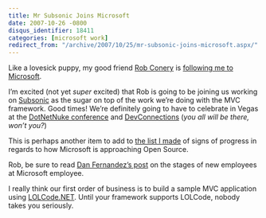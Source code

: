 ```yaml
---
title: Mr Subsonic Joins Microsoft
date: 2007-10-26 -0800
disqus_identifier: 18411
categories: [microsoft work]
redirect_from: "/archive/2007/10/25/mr-subsonic-joins-microsoft.aspx/"
---
```


Like a lovesick puppy, my good friend [Rob
Conery](http://blog.wekeroad.com/ "Rob Conery") is [following me to
Microsoft](http://blog.wekeroad.com/2007/10/26/microsoft-subsonic-and-me/ "Rob Conery, Subsonic, and Microsoft").

I’m excited (not yet *super* excited) that Rob is going to be joining us
working on
[Subsonic](http://www.subsonicproject.com/ "Subsonic Project Site") as
the sugar on top of the work we’re doing with the MVC framework. Good
times! We’re definitely going to have to celebrate in Vegas at the
[DotNetNuke
conference](http://www.dotnetnuke.com/Community/Blogs/tabid/825/EntryID/1412/Default.aspx "DotNetNuke Conference")
and
[DevConnections](http://www.devconnections.com/ "DevConnections conference")
(*you all will be there, won’t you?*)

This is perhaps another item to add to [the list I
made](https://haacked.com/archive/2007/07/26/microsoft-and-open-source.aspx "Microsoft and Open Source")
of signs of progress in regards to how Microsoft is approaching Open
Source.

Rob, be sure to read [Dan Fernandez’s
post](http://blogs.msdn.com/danielfe/archive/2007/10/26/the-stages-for-new-employees-at-microsoft.aspx "Stages for new employees")
on the stages of new employees at Microsoft employee.

I really think our first order of business is to build a sample MVC
application using
[LOLCode.NET](http://blog.notdot.net/archives/32-LOLCode.net-Now-your-LOLCats-can-use-the-CLR!.html "LOLCode compiler for .NET").
Until your framework supports LOLCode, nobody takes you seriously.

